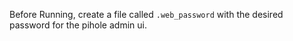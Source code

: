 Before Running, create a file called `.web_password` with the desired password for the pihole admin ui.